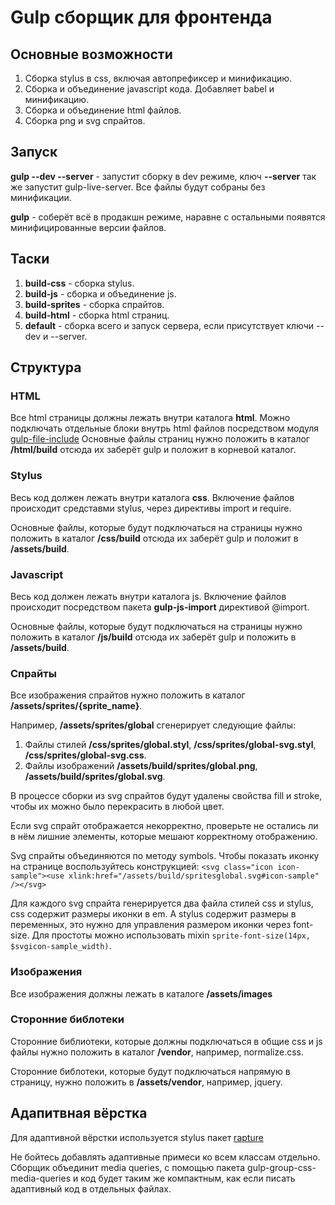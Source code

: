 # Gulp сборщик для фронтенда

## Основные возможности
1. Сборка stylus в css, включая автопрефиксер и минификацию.
2. Сборка и объединение javascript кода. Добавляет babel и минификацию.
3. Сборка и объединение html файлов.
4. Сборка png и svg спрайтов.

## Запуск
**gulp --dev --server** - запустит сборку в dev режиме, ключ **--server** так же запустит gulp-live-server. Все файлы будут собраны без минификации.

**gulp** - соберёт всё в продакшн режиме, наравне с остальными появятся минифицированные версии файлов.

## Таски
1. **build-css** - сборка stylus.
2. **build-js** - сборка и объединение js.
3. **build-sprites** - сборка спрайтов.
4. **build-html** - сборка html страниц.
5. **default** - сборка всего и запуск сервера, если присутствует ключи --dev и --server.

## Структура 
### HTML
Все html страницы должны лежать внутри каталога **html**. Можно подключать отдельные блоки внутрь html файлов посредством модуля [gulp-file-include](https://www.npmjs.com/package/gulp-file-include)
Основные файлы страниц нужно положить в каталог **/html/build** отсюда их заберёт gulp и положит в корневой каталог.

### Stylus
Весь код должен лежать внутри каталога **css**. Включение файлов происходит средставми stylus, через директивы import и require.

Основные файлы, которые будут подключаться на страницы нужно положить в каталог **/css/build** отсюда их заберёт gulp и положит в **/assets/build**.

### Javascript
Весь код должен лежать внутри каталога js. Включение файлов происходит посредством пакета **gulp-js-import** директивой @import.

Основные файлы, которые будут подключаться на страницы нужно положить в каталог **/js/build** отсюда их заберёт gulp и положить в **/assets/build**.

### Спрайты
Все изображения спрайтов нужно положить в каталог **/assets/sprites/{sprite_name}**. 

Например, **/assets/sprites/global** сгенерирует следующие файлы:

1. Файлы стилей **/css/sprites/global.styl**, **/css/sprites/global-svg.styl**, **/css/sprites/global-svg.css**.
2. Файлы изображений **/assets/build/sprites/global.png**, **/assets/build/sprites/global.svg**.

В процессе сборки из svg спрайтов будут удалены свойства fill и stroke, чтобы их можно было перекрасить в любой цвет. 

Если svg спрайт отображается некорректно, проверьте не остались ли в нём лишние элементы, которые мешают корректному отображению.

Svg спрайты объединяются по методу symbols. Чтобы показать иконку на странице воспользуйтесь конструкцией: `<svg class="icon icon-sample"><use xlink:href="/assets/build/spritesglobal.svg#icon-sample" /></svg>`

Для каждого svg спрайта генерируется два файла стилей css и stylus, css содержит размеры иконки в em. А stylus содержит размеры в переменных, это нужно для управления размером иконки через font-size. Для простоты можно использовать mixin `sprite-font-size(14px, $svgicon-sample_width)`.

### Изображения
Все изображения должны лежать в каталоге **/assets/images**

### Сторонние библотеки
Сторонние библиотеки, которые должны подключаться в общие css и js файлы нужно положить в каталог **/vendor**, например, normalize.css.

Сторонние библотеки, которые будут подключаться напрямую в страницу, нужно положить в **/assets/vendor**, например, jquery.

## Адапитвная вёрстка
Для адаптивной вёрстки используется stylus пакет [rapture](https://jescalan.github.io/rupture/)

Не бойтесь добавлять адаптивные примеси ко всем классам отдельно. Сборщик объединит media queries, с помощью пакета gulp-group-css-media-queries и код будет таким же компактным, как если писать адаптивный код в отдельных файлах.